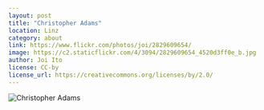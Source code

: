 ```yaml
---
layout: post
title: "Christopher Adams"
location: Linz
category: about
link: https://www.flickr.com/photos/joi/2829609654/
image: https://c2.staticflickr.com/4/3094/2829609654_4520d3ff0e_b.jpg
author: Joi Ito
license: CC-by
license_url: https://creativecommons.org/licenses/by/2.0/
---
```


![Christopher Adams](https://c2.staticflickr.com/4/3094/2829609654_4520d3ff0e_b.jpg)
